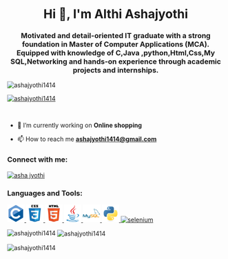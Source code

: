 
<h1 align="center">Hi 👋, I'm Althi Ashajyothi</h1>
<h3 align="center">Motivated and detail-oriented IT graduate with a strong foundation in Master of  Computer Applications (MCA). Equipped with knowledge of C,Java ,python,Html,Css,My SQL,Networking and hands-on experience through academic projects and internships.</h3>

<p align="left"> <img src="https://komarev.com/ghpvc/?username=ashajyothi1414&label=Profile%20views&color=0e75b6&style=flat" alt="ashajyothi1414" /> </p>

<p align="left"> <a href="https://github.com/ryo-ma/github-profile-trophy"><img src="https://github-profile-trophy.vercel.app/?username=ashajyothi1414" alt="ashajyothi1414" /></a> </p>

<p align="left"> <a href="https://twitter.com/" target="blank"><img src="https://img.shields.io/twitter/follow/?logo=twitter&style=for-the-badge" alt="" /></a> </p>

- 🔭 I’m currently working on **Online shopping**

- 📫 How to reach me **ashajyothi1414@gmail.com**



<h3 align="left">Connect with me:</h3>
<p align="left">
<a href="https://www.linkedin.com/in/ashajyothi-althi-0a2661314/" target="blank"><img align="center" src="https://raw.githubusercontent.com/rahuldkjain/github-profile-readme-generator/master/src/images/icons/Social/linked-in-alt.svg" alt="asha jyothi" height="30" width="40" /></a>
</p>

<h3 align="left">Languages and Tools:</h3>
<p align="left"> <a href="https://www.cprogramming.com/" target="" rel="noreferrer"> <img src="https://raw.githubusercontent.com/devicons/devicon/master/icons/c/c-original.svg" alt="c" width="40" height="40"/> </a> <a href="https://www.w3schools.com/css/" target="_blank" rel="noreferrer"> <img src="https://raw.githubusercontent.com/devicons/devicon/master/icons/css3/css3-original-wordmark.svg" alt="css3" width="40" height="40"/> </a> <a href="https://www.w3.org/html/" target="_blank" rel="noreferrer"> <img src="https://raw.githubusercontent.com/devicons/devicon/master/icons/html5/html5-original-wordmark.svg" alt="html5" width="40" height="40"/> </a> <a href="https://www.java.com" target="_blank" rel="noreferrer"> <img src="https://raw.githubusercontent.com/devicons/devicon/master/icons/java/java-original.svg" alt="java" width="40" height="40"/> </a> <a href="https://www.mysql.com/" target="_blank" rel="noreferrer"> <img src="https://raw.githubusercontent.com/devicons/devicon/master/icons/mysql/mysql-original-wordmark.svg" alt="mysql" width="40" height="40"/> </a> <a href="https://www.python.org" target="_blank" rel="noreferrer"> <img src="https://raw.githubusercontent.com/devicons/devicon/master/icons/python/python-original.svg" alt="python" width="40" height="40"/> </a> <a href="https://www.selenium.dev" target="_blank" rel="noreferrer"> <img src="https://raw.githubusercontent.com/detain/svg-logos/780f25886640cef088af994181646db2f6b1a3f8/svg/selenium-logo.svg" alt="selenium" width="40" height="40"/> </a> </p>

<p><img align="left" src="https://github-readme-stats.vercel.app/api/top-langs?username=ashajyothi1414&show_icons=true&locale=en&layout=compact" alt="ashajyothi1414" /></p>

<p>&nbsp;<img align="center" src="https://github-readme-stats.vercel.app/api?username=ashajyothi1414&show_icons=true&locale=en" alt="ashajyothi1414" /></p>

<p><img align="center" src="https://github-readme-streak-stats.herokuapp.com/?user=ashajyothi1414&" alt="ashajyothi1414" /></p>
